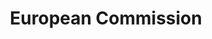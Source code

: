 ---
dateStart: 2014-03-19
dateEnd: 2014-12-31
title: "European Commission"
venue: "DG Research and Innovation"
organizer:
credit: "Places & Spaces"
city: Brussels
state:
country: Belgium
pdfLink:
venueImages:
 - sm: image01.sm.jpg
   lg: image01.lg.jpg
 - sm: image02.sm.jpg
   lg: image02.lg.jpg
---